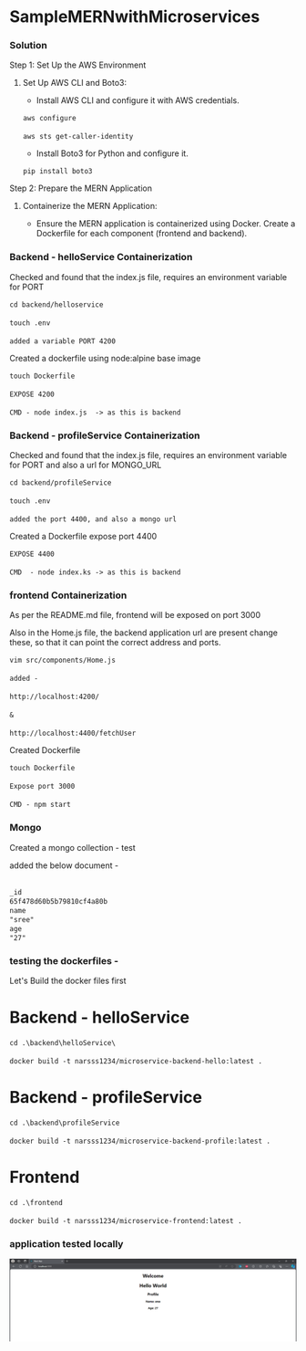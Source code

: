 # SampleMERNwithMicroservices

### Solution

Step 1: Set Up the AWS Environment

1. Set Up AWS CLI and Boto3:

   - Install AWS CLI and configure it with AWS credentials.

   ```
   aws configure

   aws sts get-caller-identity
   ```

   - Install Boto3 for Python and configure it.

   ```
   pip install boto3
   ```
Step 2: Prepare the MERN Application

1. Containerize the MERN Application:

   - Ensure the MERN application is containerized using Docker. Create a Dockerfile for each component (frontend and backend).

### Backend - helloService Containerization

Checked and found that the index.js file, requires an environment variable for PORT

```
cd backend/helloservice

touch .env

added a variable PORT 4200
```

Created a dockerfile using node:alpine base image

```
touch Dockerfile

EXPOSE 4200

CMD - node index.js  -> as this is backend
```

### Backend - profileService Containerization

Checked and found that the index.js file, requires an environment variable for PORT and also a url for MONGO_URL

```
cd backend/profileService

touch .env

added the port 4400, and also a mongo url
```

Created a Dockerfile expose port 4400

```
EXPOSE 4400

CMD  - node index.ks -> as this is backend
```


### frontend Containerization

As per the README.md file, frontend will be exposed on port 3000

Also in the Home.js file, the backend application url are present change these, so that it can point the correct address and ports.

```
vim src/components/Home.js

added - 

http://localhost:4200/

&

http://localhost:4400/fetchUser
```

Created Dockerfile

```
touch Dockerfile

Expose port 3000

CMD - npm start
```

### Mongo

Created a mongo collection - test

added the below document - 

```

_id
65f478d60b5b79810cf4a80b
name
"sree"
age
"27"
```

### testing the dockerfiles - 

Let's Build the docker files first

# Backend - helloService
```
cd .\backend\helloService\

docker build -t narsss1234/microservice-backend-hello:latest .
```

# Backend - profileService

```
cd .\backend\profileService

docker build -t narsss1234/microservice-backend-profile:latest .
```

# Frontend

```
cd .\frontend

docker build -t narsss1234/microservice-frontend:latest .
```

### application tested locally

![alt text](image.png)